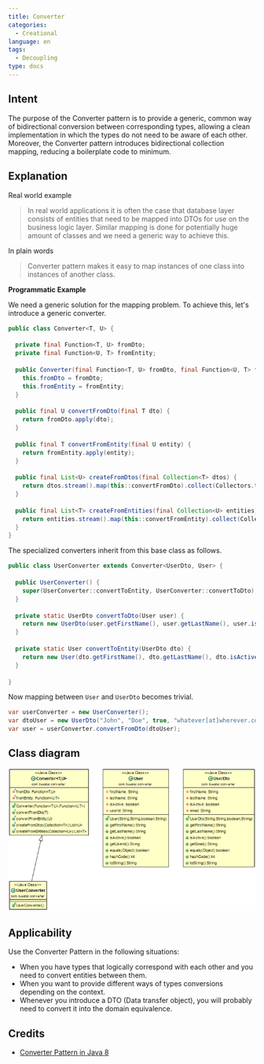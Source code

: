```yaml
---
title: Converter
categories:
  - Creational
language: en
tags:
  - Decoupling
type: docs
---
```


## Intent

The purpose of the Converter pattern is to provide a generic, common way of bidirectional
conversion between corresponding types, allowing a clean implementation in which the types do not
need to be aware of each other. Moreover, the Converter pattern introduces bidirectional collection
mapping, reducing a boilerplate code to minimum.

## Explanation

Real world example

> In real world applications it is often the case that database layer consists of entities that need 
> to be mapped into DTOs for use on the business logic layer. Similar mapping is done for 
> potentially huge amount of classes and we need a generic way to achieve this.

In plain words

> Converter pattern makes it easy to map instances of one class into instances of another class.

**Programmatic Example**

We need a generic solution for the mapping problem. To achieve this, let's introduce a generic 
converter.

```java
public class Converter<T, U> {

  private final Function<T, U> fromDto;
  private final Function<U, T> fromEntity;

  public Converter(final Function<T, U> fromDto, final Function<U, T> fromEntity) {
    this.fromDto = fromDto;
    this.fromEntity = fromEntity;
  }

  public final U convertFromDto(final T dto) {
    return fromDto.apply(dto);
  }

  public final T convertFromEntity(final U entity) {
    return fromEntity.apply(entity);
  }

  public final List<U> createFromDtos(final Collection<T> dtos) {
    return dtos.stream().map(this::convertFromDto).collect(Collectors.toList());
  }

  public final List<T> createFromEntities(final Collection<U> entities) {
    return entities.stream().map(this::convertFromEntity).collect(Collectors.toList());
  }
}
```

The specialized converters inherit from this base class as follows.

```java
public class UserConverter extends Converter<UserDto, User> {

  public UserConverter() {
    super(UserConverter::convertToEntity, UserConverter::convertToDto);
  }

  private static UserDto convertToDto(User user) {
    return new UserDto(user.getFirstName(), user.getLastName(), user.isActive(), user.getUserId());
  }

  private static User convertToEntity(UserDto dto) {
    return new User(dto.getFirstName(), dto.getLastName(), dto.isActive(), dto.getEmail());
  }

}
```

Now mapping between `User` and `UserDto` becomes trivial.

```java
var userConverter = new UserConverter();
var dtoUser = new UserDto("John", "Doe", true, "whatever[at]wherever.com");
var user = userConverter.convertFromDto(dtoUser);
```

## Class diagram

![alt text](etc/converter.png "Converter Pattern")

## Applicability

Use the Converter Pattern in the following situations:

* When you have types that logically correspond with each other and you need to convert entities 
between them.
* When you want to provide different ways of types conversions depending on the context.
* Whenever you introduce a DTO (Data transfer object), you will probably need to convert it into the 
domain equivalence.

## Credits

* [Converter Pattern in Java 8](http://www.xsolve.pl/blog/converter-pattern-in-java-8/)
